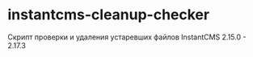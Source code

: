 # instantcms-cleanup-checker
Скрипт проверки и удаления устаревших файлов InstantCMS 2.15.0 - 2.17.3
